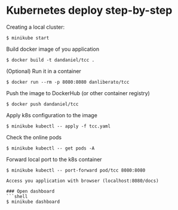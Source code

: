 # Kubernetes deploy step-by-step

Creating a local cluster:
```shell
$ minikube start
```
 Build docker image of you application
```shell
$ docker build -t dandaniel/tcc .
```
 (Optional) Run it in a container
```shell
$ docker run --rm -p 8080:8080 danliberato/tcc
```
 Push the image to DockerHub (or other container registry)
```shell
$ docker push dandaniel/tcc
```
 Apply k8s configuration to the image
```shell
$ minikube kubectl -- apply -f tcc.yaml 
```
 Check the online pods
```shell
$ minikube kubectl -- get pods -A
```
 Forward local port to the k8s container
```shell
$ minikube kubectl -- port-forward pod/tcc 8080:8080

Access you application with browser (localhost:8080/docs)

### Open dashboard
```shell
$ minikube dashboard
```
